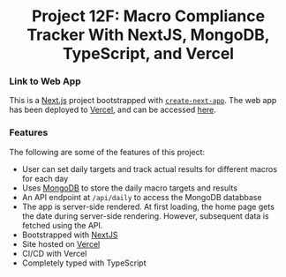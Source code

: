 <h1 align="center">
  Project 12F: Macro Compliance Tracker With NextJS, MongoDB, TypeScript, and Vercel
</h1>

### Link to Web App

This is a [Next.js](https://nextjs.org/) project bootstrapped with [`create-next-app`](https://github.com/vercel/next.js/tree/canary/packages/create-next-app). The web app has been deployed to [Vercel](https://vercel.com/), and can be accessed [here](https://macro-compliance-tracker-p12f.vercel.app/).

### Features

The following are some of the features of this project:

- User can set daily targets and track actual results for different macros for each day
- Uses [MongoDB](https://www.mongodb.com/) to store the daily macro targets and results
- An API endpoint at `/api/daily` to access the MongoDB databbase
- The app is server-side rendered. At first loading, the home page gets the date during server-side rendering. However, subsequent data is fetched using the API.
- Bootstrapped with [NextJS](https://nextjs.org/)
- Site hosted on [Vercel](https://vercel.com/)
- CI/CD with Vercel
- Completely typed with TypeScript
